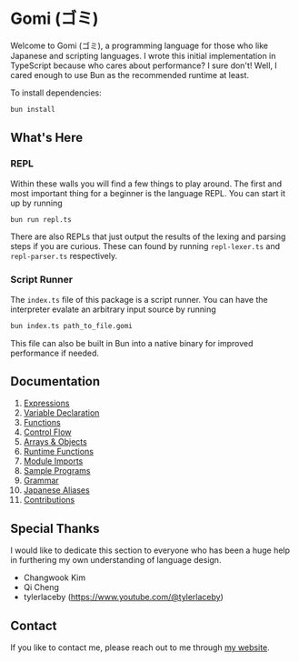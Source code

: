 # Gomi (ゴミ)

Welcome to Gomi (ゴミ), a programming language for those who like Japanese and scripting languages. I wrote this initial implementation in TypeScript because who cares about performance? I sure don't! Well, I cared enough to use Bun as the recommended runtime at least.

To install dependencies:

```bash
bun install
```

## What's Here

### REPL

Within these walls you will find a few things to play around. The first and most important thing for a beginner is the language REPL. You can start it up by running

```bash
bun run repl.ts
```

There are also REPLs that just output the results of the lexing and parsing steps if you are curious. These can found by running `repl-lexer.ts` and `repl-parser.ts` respectively.

### Script Runner

The `index.ts` file of this package is a script runner. You can have the interpreter evalate an arbitrary input source by running

```bash
bun index.ts path_to_file.gomi
```

This file can also be built in Bun into a native binary for improved performance if needed.

## Documentation

1.  [Expressions](./doc/expressions.md)
2.  [Variable Declaration](./doc/variable-declaration.md)
3.  [Functions](./doc/functions.md)
4.  [Control Flow](./doc/control-flow.md)
5.  [Arrays & Objects](./doc/arrays-and-objects.md)
6.  [Runtime Functions](./doc/runtime-functions.md)
7.  [Module Imports](./doc/module-import.md)
8.  [Sample Programs](./doc/sample-programs.md)
9.  [Grammar](./doc/grammar.md)
10. [Japanese Aliases](./doc/japanese-aliases.md)
11. [Contributions](./doc/contributions.md)

## Special Thanks

I would like to dedicate this section to everyone who has been a huge help in furthering my own understanding of language design.

* Changwook Kim
* Qi Cheng
* tylerlaceby (https://www.youtube.com/@tylerlaceby)

## Contact

If you like to contact me, please reach out to me through [my website](https://www.davidjonesdev.com/contact).
